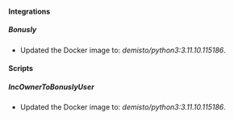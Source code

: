 
#### Integrations

##### Bonusly
- Updated the Docker image to: *demisto/python3:3.11.10.115186*.




#### Scripts

##### IncOwnerToBonuslyUser
- Updated the Docker image to: *demisto/python3:3.11.10.115186*.



